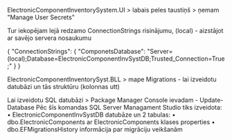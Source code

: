 ﻿ElectronicComponentInventorySystem.UI > labais peles taustiņš >  ņemam "Manage User Secrets"

Tur iekopējam lejā redzamo ConnectionStrings risinājumu, (local) - aizstājot ar savējo servera nosaukumu

{
"ConnectionStrings": {
    "ComponetsDatabase": "Server=(local);Database=ElectronicComponentInvSystDB;Trusted_Connection=True;"
  }
  }

ElectronicComponentInventorySyst.BLL > mape Migrations - lai izveidotu datubāzi un tās struktūru (kolonnas utt)

Lai izveidotu SQL datubāzi > Package Manager Console ievadam - Update-Database
Pēc šīs komandas SQL Server Managament Studio tiks izveidota:
• ElectronicComponentInvSystDB datubāze un 2 tabulas: 
• dbo.ElectronicComponents ar ElectronicComponents klases properties
• dbo.EFMigrationsHistory informācija par migrāciju veikšanām

